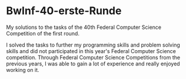 # BwInf-40-erste-Runde
My solutions to the tasks of the 40th Federal Computer Science Competition of the first round.

I solved the tasks to further my programming skills and problem solving skills and did not participated in this year's Federal Computer Science competition. Through Federal Computer Science Competitions from the previous years, I was able to gain a lot of experience and really enjoyed working on it. 
